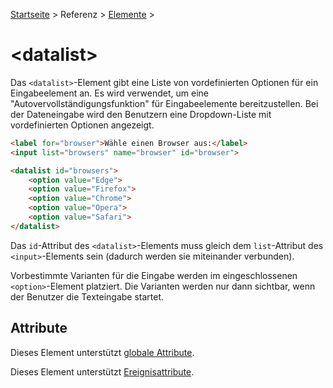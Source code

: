 [Startseite](../../../../) > Referenz > [Elemente](../Elemente_Alphabetisch.md) >

# \<datalist>

Das `<datalist>`-Element gibt eine Liste von vordefinierten Optionen für ein Eingabeelement an. Es wird verwendet, um eine "Autovervollständigungsfunktion" für Eingabeelemente bereitzustellen. Bei der Dateneingabe wird den Benutzern eine Dropdown-Liste mit vordefinierten Optionen angezeigt.

```html
<label for="browser">Wähle einen Browser aus:</label>
<input list="browsers" name="browser" id="browser">

<datalist id="browsers">
    <option value="Edge">
    <option value="Firefox">
    <option value="Chrome">
    <option value="Opera">
    <option value="Safari">
</datalist>
```

Das `id`-Attribut des `<datalist>`-Elements muss gleich dem `list`-Attribut des `<input>`-Elements sein (dadurch werden sie miteinander verbunden).

Vorbestimmte Varianten für die Eingabe werden im eingeschlossenen `<option>`-Element platziert. Die Varianten werden nur dann sichtbar, wenn der Benutzer die Texteingabe startet.

## Attribute

Dieses Element unterstützt [globale Attribute](../Elemente_Alphabetisch.md).

Dieses Element unterstützt [Ereignisattribute](../Ereignisattribute.md).
